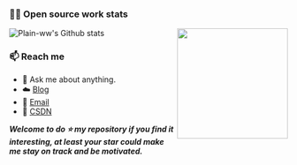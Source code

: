### 👨‍💻 Open source work stats

![Plain-ww's Github stats](https://github-readme-stats.vercel.app/api?username=Plain-ww&show_icons=true)<img align='right' src='https://octodex.github.com/images/spidertocat.png' width='200"'>

### 📫 Reach me 
- 💬 Ask me about anything.
- ☁️ <a href = "https://plain-ww.github.io/Blogs/">Blog</a>
- 📧 <a href="mailto:wang.wei@bupt.edu.cn">Email</a>
- 📖 <a href = "https://blog.csdn.net/weixin_44832912">CSDN</a>

***Welcome to do ⭐ my repository if you find it interesting, at least your star could make me stay on track and be motivated.***
